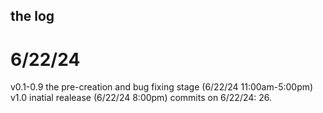 ## the log

# 6/22/24

v0.1-0.9 the pre-creation and bug fixing stage (6/22/24 11:00am-5:00pm)
v1.0 inatial realease (6/22/24 8:00pm)
commits on 6/22/24:
26.
